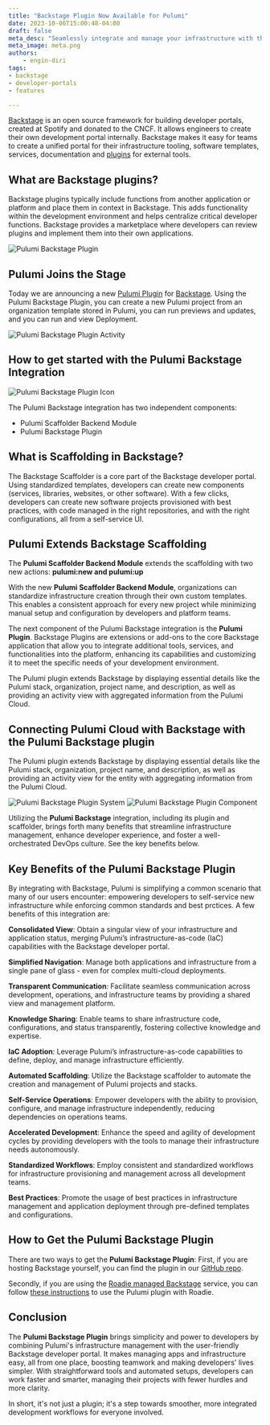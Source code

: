 ```yaml
---
title: "Backstage Plugin Now Available for Pulumi"
date: 2023-10-06T15:00:48-04:00
draft: false
meta_desc: "Seamlessly integrate and manage your infrastructure with the official Pulumi Backstage plugin."
meta_image: meta.png
authors:
    - engin-diri
tags:
- backstage
- developer-portals
- features

---
```


[Backstage](https://backstage.io/) is an open source framework for building developer portals, created at Spotify and donated to the CNCF. It allows engineers to create their own development portal internally. Backstage makes it easy for teams to create a unified portal for their infrastructure tooling, software templates, services, documentation and [plugins](https://backstage.spotify.com/plugins/) for external tools.

<!--more-->

## What are Backstage plugins?

Backstage plugins typically include functions from another application or platform and place them in context in Backstage. This adds functionality within the development environment and helps centralize critical developer functions. Backstage provides a marketplace where developers can review plugins and implement them into their own applications.

![Pulumi Backstage Plugin](./pulumi_backstage_plugin.png)

## Pulumi Joins the Stage

Today we are announcing a new [Pulumi Plugin](https://github.com/pulumi/pulumi-backstage-plugin) for [Backstage](https://backstage.io/). Using the Pulumi Backstage Plugin, you can create a new Pulumi project from an organization template stored in Pulumi, you can run previews and updates, and you can run and view Deployment.

![Pulumi Backstage Plugin Activity](./pulumi_backstage_plugin_activity.png)

## How to get started with the Pulumi Backstage Integration

![Pulumi Backstage Plugin Icon](./pulumi_backstage_plugin_icon.png)

The Pulumi Backstage integration has two independent components:

* Pulumi Scaffolder Backend Module
* Pulumi Backstage Plugin

## What is Scaffolding in Backstage?

The Backstage Scaffolder is a core part of the Backstage developer portal. Using standardized templates, developers can create new components (services, libraries, websites, or other software).  With a few clicks, developers can create new software projects provisioned with best practices, with code managed in the right repositories, and with the right configurations, all from a self-service UI.

## Pulumi Extends Backstage Scaffolding

The **Pulumi Scaffolder Backend Module** extends the scaffolding with two new actions: **pulumi:new and pulumi:up**

With the new **Pulumi Scaffolder Backend Module**, organizations can standardize infrastructure creation through their own custom templates. This enables a consistent approach for every new project while minimizing manual setup and configuration by developers and platform teams.

The next component of the Pulumi Backstage integration is the **Pulumi Plugin**. Backstage Plugins are extensions or add-ons to the core Backstage application that allow you to integrate additional tools, services, and functionalities into the platform, enhancing its capabilities and customizing it to meet the specific needs of your development environment.

The Pulumi plugin extends Backstage by displaying essential details like the Pulumi stack, organization, project name, and description, as well as providing an activity view with aggregated information from the Pulumi Cloud.

## Connecting Pulumi Cloud with Backstage with the Pulumi Backstage plugin

The Pulumi plugin extends Backstage by displaying essential details like the Pulumi stack, organization, project name, and description, as well as providing an activity view for the entity with aggregating information from the Pulumi Cloud.

![Pulumi Backstage Plugin System](./pulumi_backstage_plugin_system.png)
![Pulumi Backstage Plugin Component](./pulumi_backstage_plugin_component.png)

Utilizing the **Pulumi Backstage** integration, including its plugin and scaffolder, brings forth many benefits that streamline infrastructure management, enhance developer experience, and foster a well-orchestrated DevOps culture. See the key benefits below.

## Key Benefits of the Pulumi Backstage Plugin

By integrating with Backstage, Pulumi is simplifying a common scenario that many of our users encounter: empowering developers to self-service new infrastructure while enforcing common standards and best prctices. A few benefits of this integration are:

**Consolidated View**: Obtain a singular view of your infrastructure and application status, merging Pulumi’s infrastructure-as-code (IaC) capabilities with the Backstage developer portal.

**Simplified Navigation**: Manage both applications and infrastructure from a single pane of glass - even for complex multi-cloud deployments.

**Transparent Communication**: Facilitate seamless communication across development, operations, and infrastructure teams by providing a shared view and management platform.

**Knowledge Sharing**: Enable teams to share infrastructure code, configurations, and status transparently, fostering collective knowledge and expertise.

**IaC Adoption**: Leverage Pulumi’s infrastructure-as-code capabilities to define, deploy, and manage infrastructure efficiently.

**Automated Scaffolding**: Utilize the Backstage scaffolder to automate the creation and management of Pulumi projects and stacks.

**Self-Service Operations**: Empower developers with the ability to provision, configure, and manage infrastructure independently, reducing dependencies on operations teams.

**Accelerated Development**: Enhance the speed and agility of development cycles by providing developers with the tools to manage their infrastructure needs autonomously.

**Standardized Workflows**: Employ consistent and standardized workflows for infrastructure provisioning and management across all development teams.

**Best Practices**: Promote the usage of best practices in infrastructure management and application deployment through pre-defined templates and configurations.

## How to Get the Pulumi Backstage Plugin

There are two ways to get the **Pulumi Backstage Plugin**:
First, if you are hosting Backstage yourself, you can find the plugin in our [GitHub repo](https://github.com/pulumi/pulumi-backstage-plugin).

Secondly, if you are using the [Roadie managed Backstage](https://roadie.io/) service, you can follow [these instructions](https://roadie.io/backstage/plugins/pulumi/) to use the Pulumi plugin with Roadie.

## Conclusion

The **Pulumi Backstage Plugin** brings simplicity and power to developers by combining Pulumi's infrastructure management with the user-friendly Backstage developer portal. It makes managing apps and infrastructure easy, all from one place, boosting teamwork and making developers' lives simpler. With straightforward tools and automated setups, developers can work faster and smarter, managing their projects with fewer hurdles and more clarity.

In short, it's not just a plugin; it's a step towards smoother, more integrated development workflows for everyone involved.
